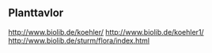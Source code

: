 ## Planttavlor

http://www.biolib.de/koehler/
http://www.biolib.de/koehler1/
http://www.biolib.de/sturm/flora/index.html
